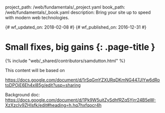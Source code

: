 project_path: /web/fundamentals/_project.yaml
book_path: /web/fundamentals/_book.yaml
description: Bring your site up to speed with modern web technologies.

{# wf_updated_on: 2018-02-08 #}
{# wf_published_on: 2016-12-31 #}

# Small fixes, big gains {: .page-title }

{% include "web/_shared/contributors/samdutton.html" %}

This content will be based on

https://docs.google.com/document/d/1rSqGmYZXURqDKmNG447JlYw6dRotoDPOjE6Eh4xl85g/edit?usp=sharing

Background doc:  https://docs.google.com/document/d/1Pk9W5uitZySdhfRZq5Yjrr24B5eW-XzXzcIv9ZHIsfk/edit#heading=h.hq7hxfqocr4h
